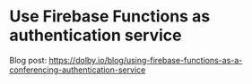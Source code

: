 # Use Firebase Functions as authentication service

Blog post: https://dolby.io/blog/using-firebase-functions-as-a-conferencing-authentication-service
